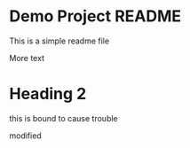 # Demo Project README

This is a simple readme file

More text

# Heading 2

this is bound to cause trouble

modified